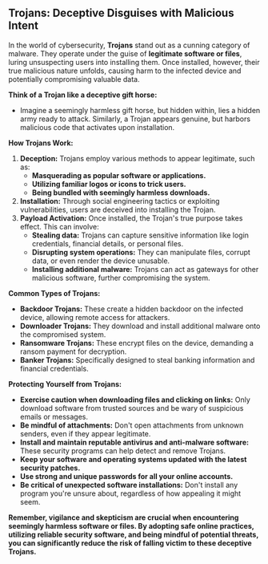 ## Trojans: Deceptive Disguises with Malicious Intent

In the world of cybersecurity, **Trojans** stand out as a cunning category of malware. They operate under the guise of **legitimate software or files**, luring unsuspecting users into installing them. Once installed, however, their true malicious nature unfolds, causing harm to the infected device and potentially compromising valuable data.

**Think of a Trojan like a deceptive gift horse:**

- Imagine a seemingly harmless gift horse, but hidden within, lies a hidden army ready to attack. Similarly, a Trojan appears genuine, but harbors malicious code that activates upon installation.

**How Trojans Work:**

1. **Deception:** Trojans employ various methods to appear legitimate, such as:
    - **Masquerading as popular software or applications.**
    - **Utilizing familiar logos or icons to trick users.**
    - **Being bundled with seemingly harmless downloads.**
2. **Installation:** Through social engineering tactics or exploiting vulnerabilities, users are deceived into installing the Trojan.
3. **Payload Activation:** Once installed, the Trojan's true purpose takes effect. This can involve:
    - **Stealing data:** Trojans can capture sensitive information like login credentials, financial details, or personal files.
    - **Disrupting system operations:** They can manipulate files, corrupt data, or even render the device unusable.
    - **Installing additional malware:** Trojans can act as gateways for other malicious software, further compromising the system.

**Common Types of Trojans:**

- **Backdoor Trojans:** These create a hidden backdoor on the infected device, allowing remote access for attackers.
- **Downloader Trojans:** They download and install additional malware onto the compromised system.
- **Ransomware Trojans:** These encrypt files on the device, demanding a ransom payment for decryption.
- **Banker Trojans:** Specifically designed to steal banking information and financial credentials.

**Protecting Yourself from Trojans:**

- **Exercise caution when downloading files and clicking on links:** Only download software from trusted sources and be wary of suspicious emails or messages.
- **Be mindful of attachments:** Don't open attachments from unknown senders, even if they appear legitimate.
- **Install and maintain reputable antivirus and anti-malware software:** These security programs can help detect and remove Trojans.
- **Keep your software and operating systems updated with the latest security patches.**
- **Use strong and unique passwords for all your online accounts.**
- **Be critical of unexpected software installations:** Don't install any program you're unsure about, regardless of how appealing it might seem.

**Remember, vigilance and skepticism are crucial when encountering seemingly harmless software or files. By adopting safe online practices, utilizing reliable security software, and being mindful of potential threats, you can significantly reduce the risk of falling victim to these deceptive Trojans.**